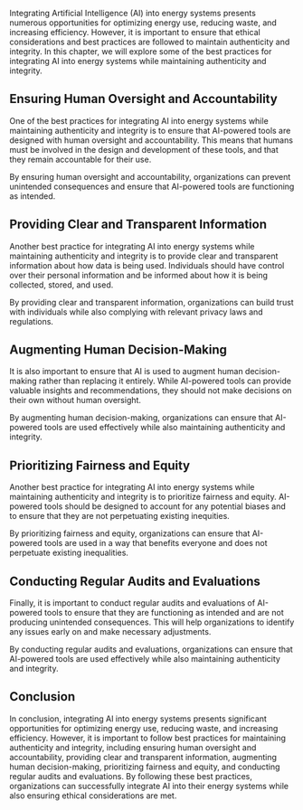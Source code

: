 
Integrating Artificial Intelligence (AI) into energy systems presents numerous opportunities for optimizing energy use, reducing waste, and increasing efficiency. However, it is important to ensure that ethical considerations and best practices are followed to maintain authenticity and integrity. In this chapter, we will explore some of the best practices for integrating AI into energy systems while maintaining authenticity and integrity.

Ensuring Human Oversight and Accountability
-------------------------------------------

One of the best practices for integrating AI into energy systems while maintaining authenticity and integrity is to ensure that AI-powered tools are designed with human oversight and accountability. This means that humans must be involved in the design and development of these tools, and that they remain accountable for their use.

By ensuring human oversight and accountability, organizations can prevent unintended consequences and ensure that AI-powered tools are functioning as intended.

Providing Clear and Transparent Information
-------------------------------------------

Another best practice for integrating AI into energy systems while maintaining authenticity and integrity is to provide clear and transparent information about how data is being used. Individuals should have control over their personal information and be informed about how it is being collected, stored, and used.

By providing clear and transparent information, organizations can build trust with individuals while also complying with relevant privacy laws and regulations.

Augmenting Human Decision-Making
--------------------------------

It is also important to ensure that AI is used to augment human decision-making rather than replacing it entirely. While AI-powered tools can provide valuable insights and recommendations, they should not make decisions on their own without human oversight.

By augmenting human decision-making, organizations can ensure that AI-powered tools are used effectively while also maintaining authenticity and integrity.

Prioritizing Fairness and Equity
--------------------------------

Another best practice for integrating AI into energy systems while maintaining authenticity and integrity is to prioritize fairness and equity. AI-powered tools should be designed to account for any potential biases and to ensure that they are not perpetuating existing inequities.

By prioritizing fairness and equity, organizations can ensure that AI-powered tools are used in a way that benefits everyone and does not perpetuate existing inequalities.

Conducting Regular Audits and Evaluations
-----------------------------------------

Finally, it is important to conduct regular audits and evaluations of AI-powered tools to ensure that they are functioning as intended and are not producing unintended consequences. This will help organizations to identify any issues early on and make necessary adjustments.

By conducting regular audits and evaluations, organizations can ensure that AI-powered tools are used effectively while also maintaining authenticity and integrity.

Conclusion
----------

In conclusion, integrating AI into energy systems presents significant opportunities for optimizing energy use, reducing waste, and increasing efficiency. However, it is important to follow best practices for maintaining authenticity and integrity, including ensuring human oversight and accountability, providing clear and transparent information, augmenting human decision-making, prioritizing fairness and equity, and conducting regular audits and evaluations. By following these best practices, organizations can successfully integrate AI into their energy systems while also ensuring ethical considerations are met.
